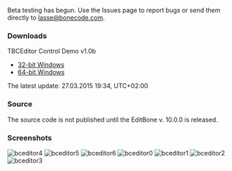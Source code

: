 Beta testing has begun. Use the Issues page to report bugs or send them directly to lasse@bonecode.com.

<h3>Downloads</h3>

TBCEditor Control Demo v1.0b 

  * <a href="http://www.bonecode.com/downloads/BCEditorComponentDemo32.zip">32-bit Windows</a>
  * <a href="http://www.bonecode.com/downloads/BCEditorComponentDemo64.zip">64-bit Windows</a>

The latest update: 27.03.2015 19:34, UTC+02:00

<h3>Source</h3>

The source code is not published until the EditBone v. 10.0.0 is released.

<h3>Screenshots</h3>

![bceditor4](https://cloud.githubusercontent.com/assets/11475177/6874198/1cf3c07e-d4be-11e4-9c3f-1926eff987c7.png)
![bceditor5](https://cloud.githubusercontent.com/assets/11475177/6874192/1ccd69b0-d4be-11e4-89f0-32b3bfe7f48a.png)
![bceditor6](https://cloud.githubusercontent.com/assets/11475177/6874193/1cddcdf0-d4be-11e4-8156-89f9719b5b25.png)
![bceditor0](https://cloud.githubusercontent.com/assets/11475177/6874194/1ce4e04a-d4be-11e4-9c78-9bfdbaa132f2.png)
![bceditor1](https://cloud.githubusercontent.com/assets/11475177/6874195/1ce812a6-d4be-11e4-8214-21c87d37d6ec.png)
![bceditor2](https://cloud.githubusercontent.com/assets/11475177/6874196/1cec2df0-d4be-11e4-9a4c-f72472813318.png)
![bceditor3](https://cloud.githubusercontent.com/assets/11475177/6874197/1cef15ce-d4be-11e4-945e-72cdc5881cf5.png)




